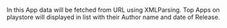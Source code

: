In this App data will be fetched from URL using XMLParsing. Top Apps on playstore will displayed in list with their Author name and date of Release.
